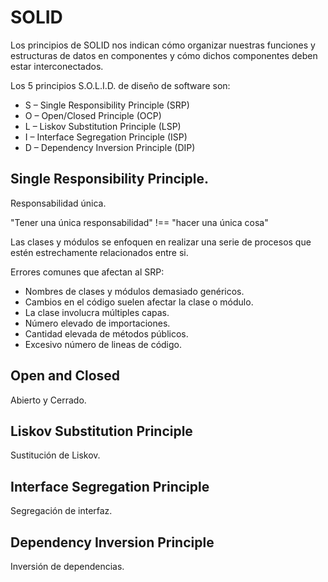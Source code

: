 # SOLID

Los principios de SOLID nos indican cómo organizar nuestras funciones y estructuras de datos en componentes y cómo dichos componentes deben estar interconectados.

Los 5 principios S.O.L.I.D. de diseño de software son:

- S – Single Responsibility Principle (SRP)
- O – Open/Closed Principle (OCP)
- L – Liskov Substitution Principle (LSP)
- I – Interface Segregation Principle (ISP)
- D – Dependency Inversion Principle (DIP)

## Single Responsibility Principle.

Responsabilidad única.

"Tener una única responsabilidad" !== "hacer una única cosa"

Las clases y módulos se enfoquen en realizar una serie de procesos que estén estrechamente relacionados entre si.

Errores comunes que afectan al SRP:

- Nombres de clases y módulos demasiado genéricos.
- Cambios en el código suelen afectar la clase o módulo.
- La clase involucra múltiples capas.
- Número elevado de importaciones.
- Cantidad elevada de métodos públicos.
- Excesivo número de lineas de código.

## Open and Closed

Abierto y Cerrado.

## Liskov Substitution Principle

Sustitución de Liskov.

## Interface Segregation Principle

Segregación de interfaz.

## Dependency Inversion Principle

Inversión de dependencias.
